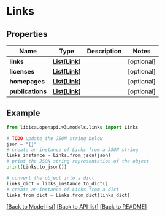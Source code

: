 # Links


## Properties

Name | Type | Description | Notes
------------ | ------------- | ------------- | -------------
**links** | [**List[Link]**](Link.md) |  | [optional] 
**licenses** | [**List[Link]**](Link.md) |  | [optional] 
**homepages** | [**List[Link]**](Link.md) |  | [optional] 
**publications** | [**List[Link]**](Link.md) |  | [optional] 

## Example

```python
from libica.openapi.v3.models.links import Links

# TODO update the JSON string below
json = "{}"
# create an instance of Links from a JSON string
links_instance = Links.from_json(json)
# print the JSON string representation of the object
print(Links.to_json())

# convert the object into a dict
links_dict = links_instance.to_dict()
# create an instance of Links from a dict
links_from_dict = Links.from_dict(links_dict)
```
[[Back to Model list]](../README.md#documentation-for-models) [[Back to API list]](../README.md#documentation-for-api-endpoints) [[Back to README]](../README.md)


